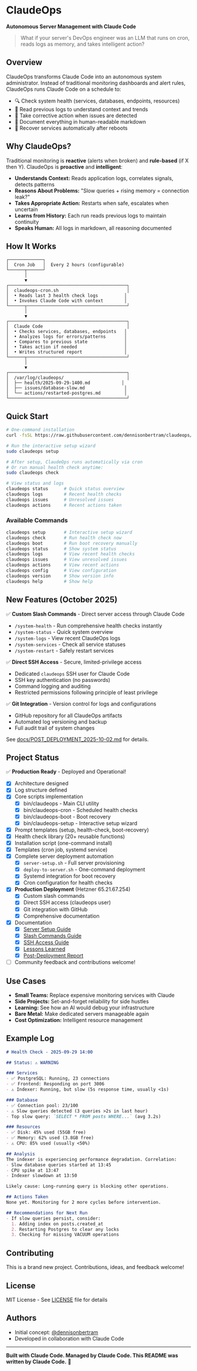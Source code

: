 # ClaudeOps

**Autonomous Server Management with Claude Code**

> What if your server's DevOps engineer was an LLM that runs on cron, reads logs as memory, and takes intelligent action?

## Overview

ClaudeOps transforms Claude Code into an autonomous system administrator. Instead of traditional monitoring dashboards and alert rules, ClaudeOps runs Claude Code on a schedule to:

- 🔍 Check system health (services, databases, endpoints, resources)
- 🧠 Read previous logs to understand context and trends
- 🔧 Take corrective action when issues are detected
- 📝 Document everything in human-readable markdown
- 🚀 Recover services automatically after reboots

## Why ClaudeOps?

Traditional monitoring is **reactive** (alerts when broken) and **rule-based** (if X then Y). ClaudeOps is **proactive** and **intelligent**:

- **Understands Context:** Reads application logs, correlates signals, detects patterns
- **Reasons About Problems:** "Slow queries + rising memory = connection leak?"
- **Takes Appropriate Action:** Restarts when safe, escalates when uncertain
- **Learns from History:** Each run reads previous logs to maintain continuity
- **Speaks Human:** All logs in markdown, all reasoning documented

## How It Works

```
┌─────────────┐
│  Cron Job   │  Every 2 hours (configurable)
└──────┬──────┘
       │
       ▼
┌─────────────────────────────────────────────┐
│  claudeops-cron.sh                          │
│  • Reads last 3 health check logs          │
│  • Invokes Claude Code with context        │
└──────┬──────────────────────────────────────┘
       │
       ▼
┌─────────────────────────────────────────────┐
│  Claude Code                                │
│  • Checks services, databases, endpoints   │
│  • Analyzes logs for errors/patterns       │
│  • Compares to previous state              │
│  • Takes action if needed                  │
│  • Writes structured report                │
└──────┬──────────────────────────────────────┘
       │
       ▼
┌─────────────────────────────────────────────┐
│  /var/log/claudeops/                        │
│  ├── health/2025-09-29-1400.md            │
│  ├── issues/database-slow.md               │
│  └── actions/restarted-postgres.md         │
└─────────────────────────────────────────────┘
```

## Quick Start

```bash
# One-command installation
curl -fsSL https://raw.githubusercontent.com/dennisonbertram/claudeops/main/install.sh | sudo bash

# Run the interactive setup wizard
sudo claudeops setup

# After setup, ClaudeOps runs automatically via cron
# Or run manual health check anytime:
sudo claudeops check

# View status and logs
claudeops status      # Quick status overview
claudeops logs        # Recent health checks
claudeops issues      # Unresolved issues
claudeops actions     # Recent actions taken
```

### Available Commands

```bash
claudeops setup       # Interactive setup wizard
claudeops check       # Run health check now
claudeops boot        # Run boot recovery manually
claudeops status      # Show system status
claudeops logs        # View recent health checks
claudeops issues      # View unresolved issues
claudeops actions     # View recent actions
claudeops config      # View configuration
claudeops version     # Show version info
claudeops help        # Show help
```

## New Features (October 2025)

✅ **Custom Slash Commands** - Direct server access through Claude Code

- `/system-health` - Run comprehensive health checks instantly
- `/system-status` - Quick system overview
- `/system-logs` - View recent ClaudeOps logs
- `/system-services` - Check all service statuses
- `/system-restart` - Safely restart services

✅ **Direct SSH Access** - Secure, limited-privilege access

- Dedicated `claudeops` SSH user for Claude Code
- SSH key authentication (no passwords)
- Command logging and auditing
- Restricted permissions following principle of least privilege

✅ **Git Integration** - Version control for logs and configurations

- GitHub repository for all ClaudeOps artifacts
- Automated log versioning and backup
- Full audit trail of system changes

See [docs/POST_DEPLOYMENT_2025-10-02.md](docs/POST_DEPLOYMENT_2025-10-02.md) for details.

## Project Status

✅ **Production Ready** - Deployed and Operational!

- [x] Architecture designed
- [x] Log structure defined
- [x] Core scripts implementation
  - [x] bin/claudeops - Main CLI utility
  - [x] bin/claudeops-cron - Scheduled health checks
  - [x] bin/claudeops-boot - Boot recovery
  - [x] bin/claudeops-setup - Interactive setup wizard
- [x] Prompt templates (setup, health-check, boot-recovery)
- [x] Health check library (20+ reusable functions)
- [x] Installation script (one-command install)
- [x] Templates (cron job, systemd service)
- [x] Complete server deployment automation
  - [x] `server-setup.sh` - Full server provisioning
  - [x] `deploy-to-server.sh` - One-command deployment
  - [x] Systemd integration for boot recovery
  - [x] Cron configuration for health checks
- [x] **Production Deployment** (Hetzner 65.21.67.254)
  - [x] Custom slash commands
  - [x] Direct SSH access (claudeops user)
  - [x] Git integration with GitHub
  - [x] Comprehensive documentation
- [x] Documentation
  - [x] [Server Setup Guide](docs/CLAUDEOPS_SERVER_SETUP.md)
  - [x] [Slash Commands Guide](docs/SLASH_COMMANDS.md)
  - [x] [SSH Access Guide](docs/SSH_DIRECT_ACCESS.md)
  - [x] [Lessons Learned](docs/LESSONS_LEARNED.md)
  - [x] [Post-Deployment Report](docs/POST_DEPLOYMENT_2025-10-02.md)
- [ ] Community feedback and contributions welcome!

## Use Cases

- **Small Teams:** Replace expensive monitoring services with Claude
- **Side Projects:** Set-and-forget reliability for side hustles
- **Learning:** See how an AI would debug your infrastructure
- **Bare Metal:** Make dedicated servers manageable again
- **Cost Optimization:** Intelligent resource management

## Example Log

```markdown
# Health Check - 2025-09-29 14:00

## Status: ⚠️ WARNING

### Services
- ✅ PostgreSQL: Running, 23 connections
- ✅ Frontend: Responding on port 3006
- ⚠️ Indexer: Running, but slow (5s response time, usually <1s)

### Database
- ✅ Connection pool: 23/100
- ⚠️ Slow queries detected (3 queries >2s in last hour)
- Top slow query: `SELECT * FROM posts WHERE...` (avg 3.2s)

### Resources
- ✅ Disk: 45% used (55GB free)
- ✅ Memory: 62% used (3.8GB free)
- ⚠️ CPU: 85% used (usually <50%)

## Analysis
The indexer is experiencing performance degradation. Correlation:
- Slow database queries started at 13:45
- CPU spike at 13:47
- Indexer slowdown at 13:50

Likely cause: Long-running query is blocking other operations.

## Actions Taken
None yet. Monitoring for 2 more cycles before intervention.

## Recommendations for Next Run
- If slow queries persist, consider:
  1. Adding index on posts.created_at
  2. Restarting Postgres to clear any locks
  3. Checking for missing VACUUM operations
```

## Contributing

This is a brand new project. Contributions, ideas, and feedback welcome!

## License

MIT License - See [LICENSE](LICENSE) file for details

## Authors

- Initial concept: [@dennisonbertram](https://github.com/dennisonbertram)
- Developed in collaboration with Claude Code

---

**Built with Claude Code. Managed by Claude Code. This README was written by Claude Code.** 🤖